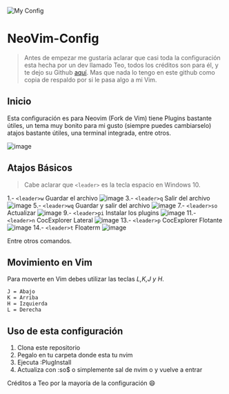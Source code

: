![My Config](https://user-images.githubusercontent.com/77551844/115131396-dcfeec80-9fc5-11eb-8bb7-ae7b4a57296a.jpg)


# NeoVim-Config

> Antes de empezar me gustaría aclarar que casi toda la configuración esta hecha por un dev llamado Teo, todos los créditos son para él, y te dejo su Github [aquí](https://github.com/TeoDev1611). Mas que nada lo tengo en este github como copia de respaldo por si le pasa algo a mi Vim.

## Inicio
Esta configuración es para Neovim (Fork de Vim) tiene Plugins bastante útiles, un tema muy bonito para mi gusto (siempre puedes cambiarselo) atajos bastante útiles, una terminal integrada, entre otros.

![image](https://user-images.githubusercontent.com/77551844/115130586-d751d880-9fbe-11eb-9f7b-e0b66d68c1a6.png)

## Atajos Básicos

> Cabe aclarar que `<leader>` es la tecla espacio en Windows 10.


1.- ``<leader>w``   Guardar el archivo
![image](https://user-images.githubusercontent.com/77551844/115130631-30217100-9fbf-11eb-8279-7acb83a96739.png)
3.- ``<leader>q``   Salir del archivo
![image](https://user-images.githubusercontent.com/77551844/115130637-3c0d3300-9fbf-11eb-95e2-a857172bcb7c.png)
5.- ``<leader>wq``  Guardar y salir del archivo
![image](https://user-images.githubusercontent.com/77551844/115130655-6e1e9500-9fbf-11eb-9bf1-99156af6eee5.png)
7.- ``<leader>so``  Actualizar
![image](https://user-images.githubusercontent.com/77551844/115130667-7c6cb100-9fbf-11eb-94fd-9ad6ecedfa2c.png)
9.- ``<leader>pi``  Instalar los plugins
![image](https://user-images.githubusercontent.com/77551844/115130674-87274600-9fbf-11eb-8efb-44133ee2a824.png)
11.- ``<leader>n``   CocExplorer Lateral
![image](https://user-images.githubusercontent.com/77551844/115130680-93ab9e80-9fbf-11eb-9600-3160e78c756f.png)
13.- ``<leader>p``  CocExplorer Flotante
![image](https://user-images.githubusercontent.com/77551844/115130691-9d350680-9fbf-11eb-98a2-c5d32962862f.png)
14.- ``<leader>t``  Floaterm
![image](https://user-images.githubusercontent.com/77551844/115130709-bd64c580-9fbf-11eb-8ce6-844496acb45d.png)


Entre otros comandos.

## Movimiento en Vim

Para moverte en Vim debes utilizar las teclas *L,K,J y H*.

```
J = Abajo
K = Arriba
H = Izquierda
L = Derecha
```

## Uso de esta configuración

1. Clona este repositorio
2. Pegalo en tu carpeta donde esta tu nvim
3. Ejecuta :PlugInstall
4. Actualiza con :so$ o simplemente sal de nvim o y vuelve a entrar




Créditos a Teo por la mayoría de la configuración 😄

